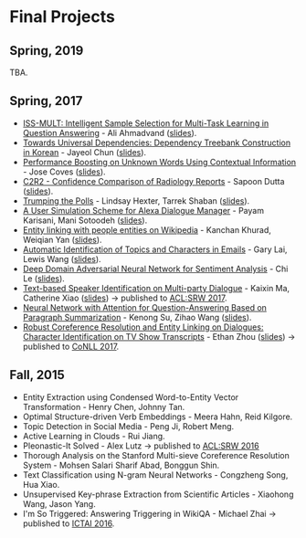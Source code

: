 Final Projects
=====

## Spring, 2019

TBA.

## Spring, 2017

* [ISS-MULT: Intelligent Sample Selection for Multi-Task Learning in Question Answering](http://www.cs.emory.edu/~choi/courses/cs571/projects/2017-ahmadvand-report.pdf) - Ali Ahmadvand ([slides](http://www.cs.emory.edu/~choi/courses/cs571/projects/2017-ahmadvand-slides.pdf)).
* [Towards Universal Dependencies: Dependency Treebank Construction in Korean](http://www.cs.emory.edu/~choi/courses/cs571/projects/2017-chun-report.pdf) - Jayeol Chun ([slides](http://www.cs.emory.edu/~choi/courses/cs571/projects/2017-chun-slides.pdf)).
* [Performance Boosting on Unknown Words Using Contextual Information](http://www.cs.emory.edu/~choi/courses/cs571/projects/2017-coves-report.pdf) - Jose Coves ([slides](http://www.cs.emory.edu/~choi/courses/cs571/projects/2017-coves-slides.pdf)).
* [C2R2 - Confidence Comparison of Radiology Reports](http://www.cs.emory.edu/~choi/courses/cs571/projects/2017-dutta-report.pdf) - Sapoon Dutta ([slides](http://www.cs.emory.edu/~choi/courses/cs571/projects/2017-dutta-slides.pdf)).
* [Trumping the Polls](http://www.cs.emory.edu/~choi/courses/cs571/projects/2017-hexter-shaban-report.pdf) - Lindsay Hexter, Tarrek Shaban ([slides](http://www.cs.emory.edu/~choi/courses/cs571/projects/2017-hexter-shaban-slides.pdf)).
* [A User Simulation Scheme for Alexa Dialogue Manager](http://www.cs.emory.edu/~choi/courses/cs571/projects/2017-karisani-sotoodeh-report.pdf) - Payam Karisani, Mani Sotoodeh ([slides](http://www.cs.emory.edu/~choi/courses/cs571/projects/2017-karisani-sotoodeh-slides.pdf)).
* [Entity linking with people entities on Wikipedia](http://www.cs.emory.edu/~choi/courses/cs571/projects/2017-khurad-yan-report.pdf) - Kanchan Khurad, Weiqian Yan ([slides](http://www.cs.emory.edu/~choi/courses/cs571/projects/2017-khurad-yan-slides.pdf)).
* [Automatic Identification of Topics and Characters in Emails](http://www.cs.emory.edu/~choi/courses/cs571/projects/2017-lai-wang-report.pdf) - Gary Lai, Lewis Wang ([slides](http://www.cs.emory.edu/~choi/courses/cs571/projects/2017-lai-wang-slides.pdf)).
* [Deep Domain Adversarial Neural Network for Sentiment Analysis](http://www.cs.emory.edu/~choi/courses/cs571/projects/2017-le-report.pdf) - Chi Le ([slides](http://www.cs.emory.edu/~choi/courses/cs571/projects/2017-le-slides.pdf)).
* [Text-based Speaker Identification on Multi-party Dialogue](http://www.cs.emory.edu/~choi/courses/cs571/projects/2017-ma-xiao-report.pdf) - Kaixin Ma, Catherine Xiao ([slides](http://www.cs.emory.edu/~choi/courses/cs571/projects/2017-ma-xiao-slides.pdf)) &rarr; published to [ACL:SRW 2017](http://aclweb.org/anthology/P17-3009).
* [Neural Network with Attention for Question-Answering Based on Paragraph Summarization](http://www.cs.emory.edu/~choi/courses/cs571/projects/2017-su-wang-report.pdf) - Kenong Su, Zihao Wang ([slides](http://www.cs.emory.edu/~choi/courses/cs571/projects/2017-su-wang-slides.pdf)).
* [Robust Coreference Resolution and Entity Linking on Dialogues: Character Identification on TV Show Transcripts](http://www.cs.emory.edu/~choi/courses/cs571/projects/2017-zhou-report.pdf) - Ethan Zhou ([slides](http://www.cs.emory.edu/~choi/courses/cs571/projects/2017-zhou-slides.pdf)) &rarr; published to [CoNLL 2017](http://www.aclweb.org/anthology/K17-1023).

## Fall, 2015

* Entity Extraction using Condensed Word-to-Entity Vector Transformation - Henry Chen, Johnny Tan.
* Optimal Structure-driven Verb Embeddings - Meera Hahn, Reid Kilgore.
* Topic Detection in Social Media - Peng Ji, Robert Meng.
* Active Learning in Clouds - Rui Jiang.
* Pleonastic-It Solved - Alex Lutz &rarr; published to [ACL:SRW 2016](http://aclweb.org/anthology/P16-3020)
* Thorough Analysis on the Stanford Multi-sieve Coreference Resolution System - Mohsen Salari Sharif Abad, Bonggun Shin.
* Text Classification using N-gram Neural Networks - Congzheng Song, Hua Xiao.
* Unsupervised Key-phrase Extraction from Scientific Articles - Xiaohong Wang, Jason Yang.
* I'm So Triggered: Answering Triggering in WikiQA - Michael Zhai &rarr; published to [ICTAI 2016](https://ieeexplore.ieee.org/document/7814688).
